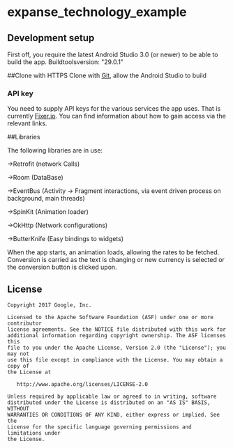 # expanse_technology_example

## Development setup

First off, you require the latest Android Studio 3.0 (or newer) to be able to build the app.
Buildtoolsversion: "29.0.1"

##Clone with HTTPS
Clone with [Git](https://github.com/Jendorski/expanse_technology_example.git), allow the Android Studio to build

### API key

You need to supply API keys for the various services the
app uses. That is currently [Fixer.io](https://fixer.io/documentation). You can find information about
how to gain access via the relevant links.

##Libraries 

The following libraries are in use:

->Retrofit (network Calls)

->Room (DataBase)

->EventBus (Activity -> Fragment interactions, via event driven process on background, main threads)

->SpinKit (Animation loader)

->OkHttp (Network configurations)

->ButterKnife (Easy bindings to widgets)

When the app starts, an animation loads, allowing the rates to be fetched. Conversion is carried as the text is changing
or new currency is selected or the conversion button is clicked upon.

## License

```
Copyright 2017 Google, Inc.

Licensed to the Apache Software Foundation (ASF) under one or more contributor
license agreements. See the NOTICE file distributed with this work for
additional information regarding copyright ownership. The ASF licenses this
file to you under the Apache License, Version 2.0 (the "License"); you may not
use this file except in compliance with the License. You may obtain a copy of
the License at

   http://www.apache.org/licenses/LICENSE-2.0

Unless required by applicable law or agreed to in writing, software
distributed under the License is distributed on an "AS IS" BASIS, WITHOUT
WARRANTIES OR CONDITIONS OF ANY KIND, either express or implied. See the
License for the specific language governing permissions and limitations under
the License.
```
